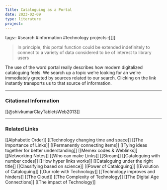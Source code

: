 ```yaml
---
Title: Cataloguing as a Portal
date: 2023-02-09
type: literature
project:
---
```

tags:: #search #information #technology 
projects::[[]]

> In principle, this portal function could be extended indefinitely to connect to a variety of data considered to be of interest to library users

The use of the word portal really describes how modern digitalized cataloguing feels. We search up a topic we're looking for an we're immediately greeted by sources related to our search. Clicking on the link instantly transports us to that source of information.

---
### Citational Information

[[@shivkumarClayTabletsWeb2013]]

---

### Related Links

[[Alphabetic Order]]
[[Technology changing time and space]]
[[The Importance of Links]]
[[Permanently connecting items]]
[[Tying ideas together for better understanding]]
[[Memex codes & Weblinks]]
[[Networking Notes]]
[[Who can make Links]]
[[Stream]]
[[Cataloguing with number codes]]
[[How hyper links works]]
[[Cataloguing under the right title]]
[[Classifying based on science]]
[[Power of Cataloguing]]
[[Evolution of Cataloguing]]
[[Our role with Technology]]
[[Technology improves and hinders]]
[[The Cloud]]
[[The Complexity of Technology]]
[[The Digital Age Connections]]
[[The impact of Technology]]